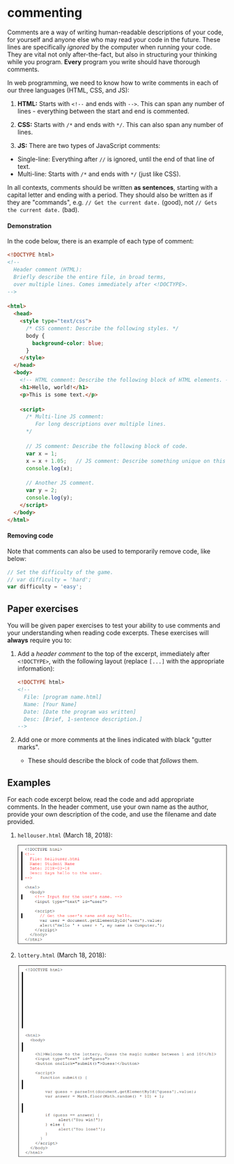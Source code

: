 # commenting

Comments are a way of writing human-readable descriptions of your code, for yourself and anyone else who may read your code in the future.
These lines are specifically *ignored* by the computer when running your code.
They are vital not only after-the-fact, but also in structuring your thinking while you program.
**Every** program you write should have thorough comments.

In web programming, we need to know how to write comments in each of our three languages (HTML, CSS, and JS):

1. **HTML:** Starts with `<!--` and ends with `-->`. This can span any number of lines - everything between the start and end is commented.

2. **CSS:** Starts with `/*` and ends with `*/`. This can also span any number of lines.

3. **JS:** There are two types of JavaScript comments:

  - Single-line: Everything after `//` is ignored, until the end of that line of text.
  - Multi-line: Starts with `/*` and ends with `*/` (just like CSS).

In all contexts, comments should be written **as sentences**, starting with a capital letter and ending with a period.
They should also be written as if they are "commands", e.g. `// Get the current date.` (good), not `// Gets the current date.` (bad).

#### Demonstration

In the code below, there is an example of each type of comment:

```html
<!DOCTYPE html>
<!--
  Header comment (HTML):
  Briefly describe the entire file, in broad terms,
  over multiple lines. Comes immediately after <!DOCTYPE>.
-->

<html>
  <head>
    <style type="text/css">
      /* CSS comment: Describe the following styles. */
      body {
        background-color: blue;
      }
    </style>
  </head>
  <body>
    <!-- HTML comment: Describe the following block of HTML elements. -->
    <h1>Hello, world!</h1>
    <p>This is some text.</p>

    <script>
      /* Multi-line JS comment:
         For long descriptions over multiple lines.
      */

      // JS comment: Describe the following block of code.
      var x = 1;
      x = x + 1.05;   // JS comment: Describe something unique on this line.
      console.log(x);

      // Another JS comment.
      var y = 2;
      console.log(y);
    </script>
  </body>
</html>
```

#### Removing code

Note that comments can also be used to temporarily remove code, like below:

```js
// Set the difficulty of the game.
// var difficulty = 'hard';
var difficulty = 'easy';
```

## Paper exercises

You will be given paper exercises to test your ability to use comments and your understanding when reading code excerpts.
These exercises will **always** require you to:

1. Add a *header comment* to the top of the excerpt, immediately after `<!DOCTYPE>`, with the following layout (replace `[...]` with the appropriate information):

    ```html
    <!DOCTYPE html>
    <!--
      File: [program name.html]
      Name: [Your Name]
      Date: [Date the program was written]
      Desc: [Brief, 1-sentence description.]
    -->
    ```

2. Add one or more comments at the lines indicated with black "gutter marks".

    - These should describe the block of code that *follows* them.

## Examples

For each code excerpt below, read the code and add appropriate comments.
In the header comment, use your own name as the author, provide your own description of the code, and use the filename and date provided.

1. `hellouser.html` (March 18, 2018):

    ![Example 1](./commenting1.png "Example 1")

2. `lottery.html` (March 18, 2018):

    ![Example 2](./commenting2.png "Example 2")
